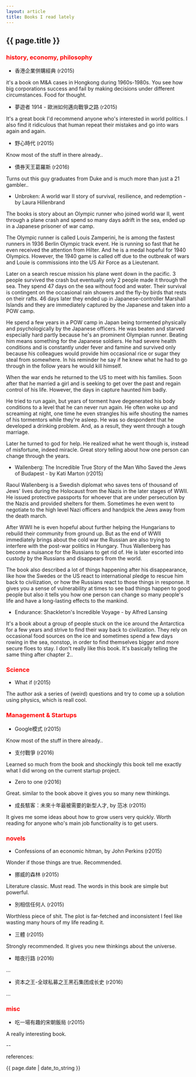 ```yaml
---
layout: article
title: Books I read lately
---
```

## {{ page.title }}

### <font color='red'>history, economy, philosophy</font>

* 香港企業併購經典 (r2015)

it's a book on M&A cases in Hongkong during 1960s-1980s.  You see how big corporations success and fail by making decisions under different circumstances.  Food for thought.

* 夢遊者 1914 - 歐洲如何邁向戰爭之路 (r2015)

It's a great book I'd recommend anyone who's interested in world politics.  I also find it ridiculous that human repeat their mistakes and go into wars again and again.

* 野心時代 (r2015)

Know most of the stuff in there already..

* 債券天王葛羅斯 (r2016)

Turns out this guy graduates from Duke and is much more than just a 21 gambler..

* Unbroken: A world war II story of survival, resilience, and redemption - by Laura Hillenbrand

The books is story about an Olympic runner who joined world war II, went through a plane crash and spend so many days adrift in the sea, ended up in a Japanese prisoner of war camp.

The Olympic runner is called Louis Zamperini, he is among the fastest runners in 1936 Berlin Olympic track event. He is running so fast that he even received the attention from Hilter. And he is a medal hopeful for 1940 Olympics. However, the 1940 game is called off due to the outbreak of wars and Louie is commissions into the US Air Force as a Lieutenant. 

Later on a search rescue mission his plane went down in the pacific. 3 people survived the crash but eventually only 2 people made it through the sea. They spend 47 days on the sea without food and water. Their survival is contingent on the occasional rain showers and the fly-by birds that rests on their rafts. 46 days later they ended up in Japanese-controller Marshall Islands and they are immediately captured by the Japanese and taken into a POW camp. 

He spend a few years in a POW camp in Japan being tormented physically and psychologically by the Japanese officers. He was beaten and starved especially hard partly because he's an prominent Olympian runner. Beating him means something for the Japanese soldiers. He had severe health conditions and is constantly under fever and famine and survived only because his colleagues would provide him occasional rice or sugar they steal from somewhere. In his reminder he say if he knew what he had to go through in the follow years he would kill himself. 

When the war ends he returned to the US to meet with his families. Soon after that he married a girl and is seeking to get over the past and regain control of his life. However, the days in capture haunted him badly. 

He tried to run again, but years of torment have degenerated his body conditions to a level that he can never run again. He often woke up and screaming at night, one time he even strangles his wife shouting the names of his tormentors while they're asleep. He was so despondent that he developed a drinking problem. And, as a result, they went through a tough marriage. 

Later he turned to god for help. He realized what he went though is, instead of misfortune, indeed miracle. Great story telling about how one person can change through the years.

* Wallenberg: The Incredible True Story of the Man Who Saved the Jews of Budapest - by Kati Marton (r2015)

Raoul Wallenberg is a Swedish diplomat who saves tens of thousand of Jews' lives during the Holocaust from the Nazis in the later stages of WWII. He issued protective passports for whoever that are under persecution by the Nazis and provided shelters for them. Sometimes he even went to negotiate to the high level Nazi officers and handpick the Jews away from the death march. 

After WWII he is even hopeful about further helping the Hungarians to rebuild their community from ground up. But as the end of WWII immediately brings about the cold war the Russian are also trying to interfere with the post-war politics in Hungary. Thus Wallenberg has become a nuisance for the Russians to get rid of. He is later escorted into custody by the Russians and disappears from the world. 

The book also described a lot of things happening after his disappearance, like how the Swedes or the US react to international pledge to rescue him back to civilization, or how the Russians react to those things in response. It gives you a sense of vulnerability at times to see bad things happen to good people but also it tells you how one person can change so many people's life and have a long-lasting effects to the mankind.  

* Endurance: Shackleton's Incredible Voyage - by Alfred Lansing

It's a book about a group of people stuck on the ice around the Antarctica for a few years and strive to find their way back to civilization. They rely on occasional food sources on the ice and sometimes spend a few days rowing in the sea, nonstop, in order to find themselves bigger and more secure floes to stay. I don't really like this book. It's basically telling the same thing after chapter 2..

### <font color='red'>Science</font>

* What if (r2015)

The author ask a series of (weird) questions and try to come up a solution using physics, which is reall cool.

### <font color='red'>Management & Startups</font>

* Google模式 (r2015)

Know most of the stuff in there already..

* 支付戰爭 (r2016)

Learned so much from the book and shockingly this book tell me exactly what I did wrong on the current startup project. 

* Zero to one (r2016)

Great. similar to the book above it gives you so many new thinkings. 

* 成長駭客：未來十年最被需要的新型人才, by 范冰 (r2015)

It gives me some ideas about how to grow users very quickly. Worth reading for anyone who's main job functionality is to get users.

### <font color='red'>novels</font>

* Confessions of an economic hitman, by John Perkins (r2015)

Wonder if those things are true. Recommended.

* 挪威的森林 (r2015)

Literature classic. Must read. The words in this book are simple but powerful. 

* 別相信任何人 (r2015)

Worthless piece of shit.  The plot is far-fetched and inconsistent I feel like wasting many hours of my life reading it.

* 三體 (r2015)

Strongly recommended.  It gives you new thinkings about the universe.

* 暗夜行路 (r2016)

...

* 资本之王-全球私募之王黑石集团成长史 (r2016)

...


### <font color='red'>misc</font>

* 吃一場有趣的宋朝飯局 (r2015)

A really interesting book.  

--

references:

{{ page.date | date_to_string }}





